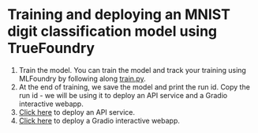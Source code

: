 # Training and deploying an MNIST digit classification model using TrueFoundry

1. Train the model. You can train the model and track your training using MLFoundry by following along [train.py](./train.ipynb).
2. At the end of training, we save the model and print the run id. Copy the run id - we will be using it to deploy an API service and a Gradio interactive webapp.
3. [Click here](./service/README.md) to deploy an API service.
4. [Click here](./webapp/README.md) to deploy a Gradio interactive webapp.